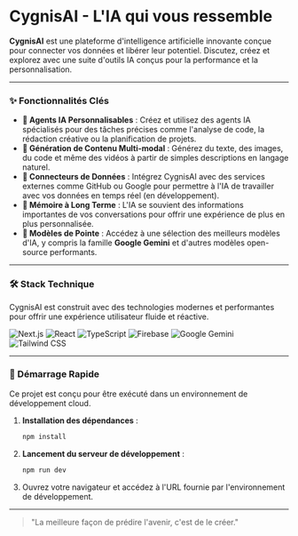 
# CygnisAI - L'IA qui vous ressemble


**CygnisAI** est une plateforme d'intelligence artificielle innovante conçue pour connecter vos données et libérer leur potentiel. Discutez, créez et explorez avec une suite d'outils IA conçus pour la performance et la personnalisation.

---

### ✨ Fonctionnalités Clés

- **🤖 Agents IA Personnalisables** : Créez et utilisez des agents IA spécialisés pour des tâches précises comme l'analyse de code, la rédaction créative ou la planification de projets.
- **🎨 Génération de Contenu Multi-modal** : Générez du texte, des images, du code et même des vidéos à partir de simples descriptions en langage naturel.
- **🔗 Connecteurs de Données** : Intégrez CygnisAI avec des services externes comme GitHub ou Google pour permettre à l'IA de travailler avec vos données en temps réel (en développement).
- **🧠 Mémoire à Long Terme** : L'IA se souvient des informations importantes de vos conversations pour offrir une expérience de plus en plus personnalisée.
- **🚀 Modèles de Pointe** : Accédez à une sélection des meilleurs modèles d'IA, y compris la famille **Google Gemini** et d'autres modèles open-source performants.

---

### 🛠️ Stack Technique

CygnisAI est construit avec des technologies modernes et performantes pour offrir une expérience utilisateur fluide et réactive.

![Next.js](https://img.shields.io/badge/Next.js-000000?style=for-the-badge&logo=next.js&logoColor=white)
![React](https://img.shields.io/badge/React-20232A?style=for-the-badge&logo=react&logoColor=61DAFB)
![TypeScript](https://img.shields.io/badge/TypeScript-3178C6?style=for-the-badge&logo=typescript&logoColor=white)
![Firebase](https://img.shields.io/badge/Firebase-FFCA28?style=for-the-badge&logo=firebase&logoColor=black)
![Google Gemini](https://img.shields.io/badge/Google_Gemini-4D88FF?style=for-the-badge&logo=google-gemini&logoColor=white)
![Tailwind CSS](https://img.shields.io/badge/Tailwind_CSS-38B2AC?style=for-the-badge&logo=tailwind-css&logoColor=white)

---

### 🚀 Démarrage Rapide

Ce projet est conçu pour être exécuté dans un environnement de développement cloud.

1.  **Installation des dépendances** :
    ```bash
    npm install
    ```
2.  **Lancement du serveur de développement** :
    ```bash
    npm run dev
    ```
3.  Ouvrez votre navigateur et accédez à l'URL fournie par l'environnement de développement.

---

> "La meilleure façon de prédire l'avenir, c'est de le créer."
